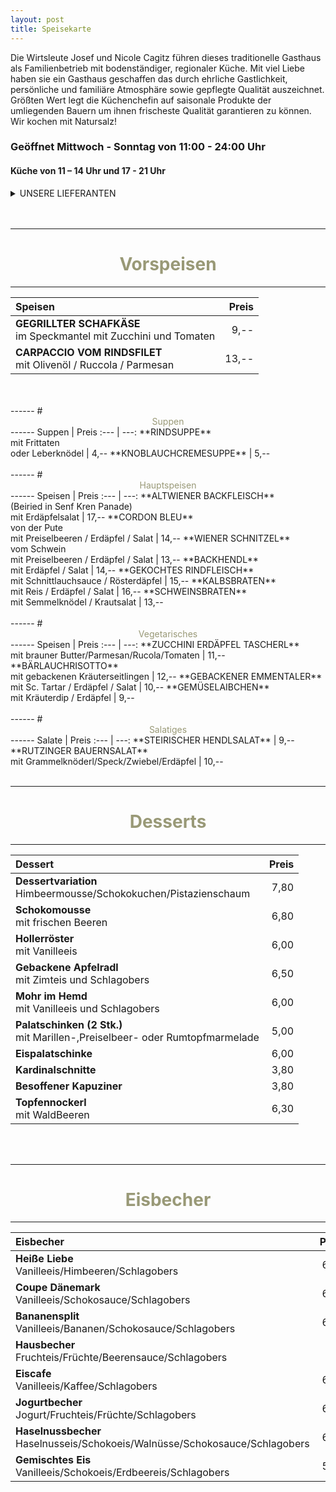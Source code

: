 ```yaml
---
layout: post
title: Speisekarte
---
```

Die Wirtsleute Josef und Nicole Cagitz führen dieses traditionelle Gasthaus als
Familienbetrieb mit bodenständiger, regionaler Küche. Mit viel Liebe haben sie ein
Gasthaus geschaffen das durch ehrliche Gastlichkeit, persönliche und familiäre
Atmosphäre sowie gepflegte Qualität auszeichnet. Größten Wert legt die Küchenchefin
auf saisonale Produkte der umliegenden Bauern um ihnen frischeste Qualität
garantieren zu können.
Wir kochen mit Natursalz! 

###  Geöffnet  Mittwoch - Sonntag von 11:00 - 24:00 Uhr
####  Küche von 11 – 14 Uhr und 17 - 21 Uhr


<details>
<summary> UNSERE LIEFERANTEN</summary>

- **Saibling/Karpfen** **[Fischerei Taschner](https://fischzucht-taschner.sta.io/)** , Schleißheim 
- **Karpfenfilet** **[Fischerei Haas](https://fische-haas.sta.io/piberbach-quelle/)** , Schiedlberg
- **Schwein/Kalb/Rind** **[Fleischhauerei Weiß](https://www.fleischerei-weiss.at/)** , Hörsching
- **Schwein** **[Fleischhauerei Steiner](https://www.steiner-fleischer.at/)**, Marchtrenk
- **Rindfleisch** Biohof Pacher, Spital/Phyrn (Mutterkuhhaltung)
- **Wild** Jagdgenossenschaften Steinhaus/Molln/Sipachzell, Hörsching/Traun
- **Hendl/Pute** **[Wech](https://www.wech.at/)**, St. Andrä/Lavanttal
- **Milch/Michprodukte** aus Österreich mit AMA Gütesiegel
- **Eier** **[Hochleitner](https://www.ab-hof-schickmair.at/familie-hochleitner/)**, Gunskirchen
- **Kartoffel** Buschmüllerhof, Rutzing
- **Spargel**  **[Stöttingerhof](https://www.spargelhof-stoettinger.at/)**, Rufling
- **Gemüse, Salat** Neulingerhof, Hörsching
- **Natursalz** **[Salzkontor](https://www.salzkontor.at/)**, St. Wolfgang
- **Gebäck** **[ Bäckerei Resch & frisch ](https://www.resch-frisch.com/)**, Wels
- **Brot** **[Bäckerei Bauer](https://www.marchtrenk.at/betrieb/baeckerei-bauer/)**, Marchtrenk
- **Kernöl**  **[Steinhausergut](http://www.steinhausergut.at/steinhausergut/)**, Oftering
- **Schnaps** 
    + **[Reisetbauer](https://www.reisetbauer.at/)**, Axberg
    + **[Rohrhuber](https://rohrhuber.at/)**, Wilhering
    + Höhlhubmerhof, Rutzing
- **Most /Apfelsaft** **[Stockingerhof](http://www.stockingerhof.at/deutsch/index.php)**, Gunskirchen
 
  </details>
  <br>
  <br>

------
 # <center style="color:#999977">Vorspeisen</center>
------
Speisen | Preis
:--- | ---:
**GEGRILLTER SCHAFKÄSE** <br> im Speckmantel mit Zucchini und Tomaten | 9,--
**CARPACCIO VOM RINDSFILET** <br> mit Olivenöl / Ruccola / Parmesan  | 13,-- 
  <br>
  <br>
------
 # <center style="color:#999977">Suppen</center>
------
Suppen | Preis
:--- | ---:
**RINDSUPPE** <br> mit Frittaten <br> oder Leberknödel | 4,--
**KNOBLAUCHCREMESUPPE** | 5,--
  <br>
  <br>
------
 # <center style="color:#999977">Hauptspeisen</center>
------
Speisen | Preis
:--- | ---:
**ALTWIENER BACKFLEISCH** <br> (Beiried in Senf Kren Panade) <br> mit Erdäpfelsalat | 17,-- 
**CORDON BLEU** <br> von der Pute <br> mit Preiselbeeren / Erdäpfel / Salat | 14,-- 
**WIENER SCHNITZEL** <br> vom Schwein <br> mit Preiselbeeren / Erdäpfel / Salat | 13,--
**BACKHENDL** <br> mit Erdäpfel / Salat | 14,-- 
**GEKOCHTES RINDFLEISCH** <br> mit Schnittlauchsauce / Rösterdäpfel | 15,-- 
**KALBSBRATEN** <br> mit Reis / Erdäpfel / Salat | 16,--
**SCHWEINSBRATEN** <br> mit Semmelknödel / Krautsalat | 13,-- 
  <br>
  <br>
------
 # <center style="color:#999977">Vegetarisches</center>
------
Speisen | Preis
:--- | ---:
**ZUCCHINI ERDÄPFEL TASCHERL** <br> mit brauner Butter/Parmesan/Rucola/Tomaten | 11,-- 
**BÄRLAUCHRISOTTO** <br> mit gebackenen Kräuterseitlingen | 12,--
**GEBACKENER EMMENTALER** <br> mit Sc. Tartar / Erdäpfel / Salat | 10,-- 
**GEMÜSELAIBCHEN** <br> mit Kräuterdip / Erdäpfel | 9,-- 
  <br>
  <br>
------
 # <center style="color:#999977">Salatiges</center>
------
Salate | Preis
:--- | ---:
**STEIRISCHER HENDLSALAT** | 9,-- 
**RUTZINGER BAUERNSALAT** <br> mit Grammelknöderl/Speck/Zwiebel/Erdäpfel | 10,--

  <br>
  <br>

------
 # <center style="color:#999977">Desserts</center>
------
Dessert | Preis
:--- | ---:
**Dessertvariation** <br> Himbeermousse/Schokokuchen/Pistazienschaum | 7,80
**Schokomousse** <br> mit frischen Beeren| 6,80
**Hollerröster** <br> mit Vanilleeis | 6,00
**Gebackene Apfelradl** <br> mit Zimteis und Schlagobers| 6,50
**Mohr im Hemd** <br> mit Vanilleeis und Schlagobers | 6,00
**Palatschinken (2 Stk.)** <br> mit Marillen-,Preiselbeer- oder Rumtopfmarmelade| 5,00
**Eispalatschinke**  | 6,00
**Kardinalschnitte** | 3,80
**Besoffener Kapuziner**  | 3,80
**Topfennockerl** <br> mit WaldBeeren| 6,30

  <br>
  <br>


------
 # <center style="color:#999977">Eisbecher</center>
------
Eisbecher | Preis
:--- | ---:
**Heiße Liebe** <br> Vanilleeis/Himbeeren/Schlagobers | 6,50
**Coupe Dänemark** <br> Vanilleeis/Schokosauce/Schlagobers | 6,00
**Bananensplit** <br> Vanilleeis/Bananen/Schokosauce/Schlagobers | 6,50
**Hausbecher** <br> Fruchteis/Früchte/Beerensauce/Schlagobers | 7,-
**Eiscafe** <br> Vanilleeis/Kaffee/Schlagobers | 6,00
**Jogurtbecher** <br> Jogurt/Fruchteis/Früchte/Schlagobers | 6,50
**Haselnussbecher** <br> Haselnusseis/Schokoeis/Walnüsse/Schokosauce/Schlagobers | 6,40
**Gemischtes Eis** <br> Vanilleeis/Schokoeis/Erdbeereis/Schlagobers | 5,20

<br>
<br>
